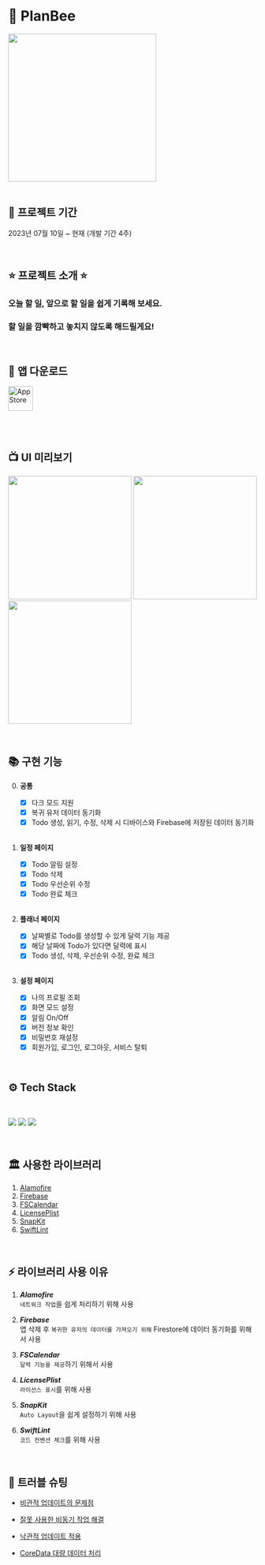 # 🐝 PlanBee
<img src="https://github.com/z-wook/PlanBee/assets/101041221/51884240-7cca-496d-8242-7fabda0bab2a" width="300" height="300">
<br><br>

## 📆 프로젝트 기간
2023년 07월 10일 ~ 현재 (개발 기간 4주)

<br>

## ⭐️ 프로젝트 소개 ⭐️
### **오늘 할 일, 앞으로 할 일을 쉽게 기록해 보세요.**
### **할 일을 깜빡하고 놓치지 않도록 해드릴게요!**
<br>

## 📱 앱 다운로드
<a href="https://apps.apple.com/kr/app/%ED%94%8C%EB%9E%9C%EB%B9%84/id6473266809">
   <img src="https://github.com/z-wook/PlanBee/assets/101041221/bf5b1fbd-3415-4cb6-836f-06b1e02164da" alt="AppStore" height="50" />
</a>

<br><br>

## 📺 UI 미리보기
<img src="https://github.com/z-wook/PlanBee/assets/101041221/3a53fb8d-2da4-42d6-acea-bbaf3fe86b14" width="250" /></a>
<img src="https://github.com/z-wook/PlanBee/assets/101041221/782260b3-9190-4899-8994-d9961f61b0e5" width="250" /></a>
<img src="https://github.com/z-wook/PlanBee/assets/101041221/a8afb59e-09ba-4527-bf60-1cba1296f8f3" width="250" /></a>

<br>

## 📚 구현 기능
    
0. **공통**
    - [x] 다크 모드 지원
    - [x] 복귀 유저 데이터 동기화
    - [x] Todo 생성, 읽기, 수정, 삭제 시 디바이스와 Firebase에 저장된 데이터 동기화
    
   <br>
  
1. **일정 페이지**
    - [x] Todo 알림 설정
    - [x] Todo 삭제
    - [x] Todo 우선순위 수정
    - [x] Todo 완료 체크 
    
    <br>
    
2. **플래너 페이지**
    - [x] 날짜별로 Todo를 생성할 수 있게 달력 기능 제공
    - [x] 해당 날짜에 Todo가 있다면 달력에 표시
    - [x] Todo 생성, 삭제, 우선순위 수정, 완료 체크 
    
    <br>
    
3. **설정 페이지**
    - [x] 나의 프로필 조회
    - [x] 화면 모드 설정
    - [x] 알림 On/Off
    - [x] 버전 정보 확인
    - [x] 비밀번호 재설정 
    - [x] 회원가입, 로그인, 로그아웃, 서비스 탈퇴
    
<br>

## ⚙️ <b>Tech Stack</b>

<br>

<img src="https://img.shields.io/badge/Xcode-147EFB?style=for-the-badge&logo=Xcode&logoColor=white"/></a>
<img src="https://img.shields.io/badge/Swift-F05138?style=for-the-badge&logo=Swift&logoColor=white"/></a>
<img src="https://img.shields.io/badge/Firebase-FFCA28?style=for-the-badge&logo=Firebase&logoColor=white"/></a>

<br>
<div align="left">

## 🏛️ 사용한 라이브러리

1. [Alamofire](https://github.com/Alamofire/Alamofire)
2. [Firebase](https://github.com/firebase/firebase-ios-sdk)
3. [FSCalendar](https://github.com/WenchaoD/FSCalendar.git)
4. [LicensePlist](https://github.com/mono0926/LicensePlist)
5. [SnapKit](https://github.com/SnapKit/SnapKit)
6. [SwiftLint](https://github.com/realm/SwiftLint)
<br>

## ⚡️ 라이브러리 사용 이유
1. ***Alamofire*** <br>
    `네트워크 작업`을 쉽게 처리하기 위해 사용
   
2. ***Firebase*** <br>
    앱 삭제 후 `복귀한 유저의 데이터를 가져오기 위해` Firestore에 데이터 동기화를 위해서 사용
   
3. ***FSCalendar*** <br>
    `달력 기능을 제공`하기 위해서 사용
   
4. ***LicensePlist*** <br>
    `라이선스 표시`를 위해 사용
   
5. ***SnapKit*** <br>
    `Auto Layout`을 쉽게 설정하기 위해 사용
   
6. ***SwiftLint*** <br>
    `코드 컨벤션 체크`를 위해 사용
<br>

## 🔫 트러블 슈팅

- [비관적 업데이트의 문제점](https://velog.io/@oasis444/트러블슈팅)

- [잘못 사용한 비동기 작업 해결](https://velog.io/@oasis444/트러블-슈팅비동기-처리-2)

- [낙관적 업데이트 적용](https://velog.io/@oasis444/낙관적-업데이트)

- [CoreData 대량 데이터 처리](https://velog.io/@oasis444/CoreData-대량-데이터-처리)
